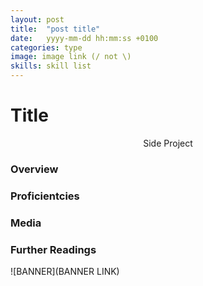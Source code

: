 ```yaml
---
layout: post
title:  "post title"
date:   yyyy-mm-dd hh:mm:ss +0100
categories: type
image: image link (/ not \)
skills: skill list
---
```


# Title
<!-- Type of Project -->
<div align="center"> Side Project </div>

### Overview

### Proficientcies

### Media

### Further Readings

![BANNER](BANNER LINK)